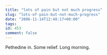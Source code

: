 ```yaml
---
title: "lots of pain but not much progress"
slug: "lots-of-pain-but-not-much-progress"
date: "2006-11-14T12:48:17+00:00"
tags:
id: 453
comment: false
---
```


Pethedine in. Some relief. Long morning. 

 
